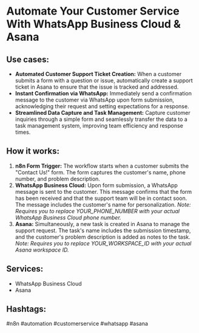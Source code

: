 # Automate Your Customer Service With WhatsApp Business Cloud & Asana

## Use cases:

- **Automated Customer Support Ticket Creation:** When a customer submits a form with a question or issue, automatically create a support ticket in Asana to ensure that the issue is tracked and addressed.
- **Instant Confirmation via WhatsApp:** Immediately send a confirmation message to the customer via WhatsApp upon form submission, acknowledging their request and setting expectations for a response.
- **Streamlined Data Capture and Task Management:** Capture customer inquiries through a simple form and seamlessly transfer the data to a task management system, improving team efficiency and response times.

## How it works:

1.  **n8n Form Trigger:** The workflow starts when a customer submits the "Contact Us!" form. The form captures the customer's name, phone number, and problem description.
2.  **WhatsApp Business Cloud:** Upon form submission, a WhatsApp message is sent to the customer. This message confirms that the form has been received and that the support team will be in contact soon. The message includes the customer's name for personalization.  *Note:  Requires you to replace YOUR_PHONE_NUMBER with your actual WhatsApp Business Cloud phone number.*
3.  **Asana:** Simultaneously, a new task is created in Asana to manage the support request. The task's name includes the submission timestamp, and the customer's problem description is added as notes to the task. *Note: Requires you to replace YOUR_WORKSPACE_ID with your actual Asana workspace ID.*

## Services:

-   WhatsApp Business Cloud
-   Asana

## Hashtags:

#n8n #automation #customerservice #whatsapp #asana
